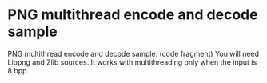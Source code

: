 # PNG multithread encode and decode sample
PNG multithread encode and decode sample. (code fragment)
You will need Libpng and Zlib sources.
It works with multithreading only when the input is 8 bpp.


